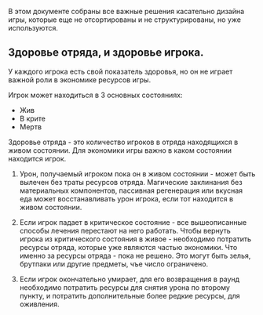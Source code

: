В этом документе собраны все важные решения касательно дизайна игры, которые еще не отсортированы и не структурированы, но уже используются.

## Здоровье отряда, и здоровье игрока.

У каждого игрока есть свой показатель здоровья, но он не играет важной роли в экономике ресурсов игры.

Игрок может находиться в 3 основных состояниях:
- Жив
- В крите
- Мертв

Здоровье отряда - это количество игроков в отряда находящихся в живом состоянии.
Для экономики игры важно в каком состоянии находится игрок. 

1) Урон, получаемый игроком пока он в живом состоянии - может быть вылечен без траты ресурсов отряда. Магические заклинания без материальных компонентов, пассивная регенерация или вкусная еда может восстанавливать урон игрока, если тот находится в живом состоянии.

2) Если игрок падает в критическое состояние - все вышеописанные способы лечения перестают на него работать. Чтобы вернуть игрока из критического состояния в живое - необходимо потратить ресурсы отряда, которые уже являются частью экономики.
Что именно за ресурсы отряда - пока не решено. Это могут быть зелья, брутпаки или другие предметы, чъе число ограничено.

3) Если игрок окончательно умирает, для его возвращения в раунд необходимо потратить ресурсы для снятия урона по второму пункту, и потратить дополнительные более редкие ресурсы, для оживления.